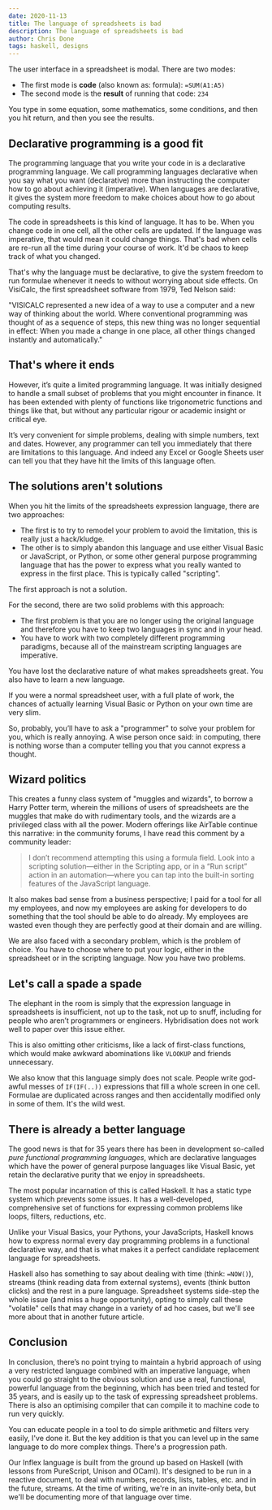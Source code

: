 ```yaml
---
date: 2020-11-13
title: The language of spreadsheets is bad
description: The language of spreadsheets is bad
author: Chris Done
tags: haskell, designs
---
```


The user interface in a spreadsheet is modal. There are two modes:

* The first mode is **code** (also known as: formula): `=SUM(A1:A5)`
* The second mode is the **result** of running that code: `234`

You type in some equation, some mathematics, some conditions, and then
you hit return, and then you see the results.

## Declarative programming is a good fit

The programming language that you write your code in is a declarative
programming language. We call programming languages declarative when
you say what you want (declarative) more than instructing the computer
how to go about achieving it (imperative). When languages are
declarative, it gives the system more freedom to make choices about
how to go about computing results.

The code in spreadsheets is this kind of language. It has to be. When
you change code in one cell, all the other cells are updated. If the
language was imperative, that would mean it could change
things. That's bad when cells are re-run all the time during your
course of work. It'd be chaos to keep track of what you changed.

That's why the language must be declarative, to give the system
freedom to run formulae whenever it needs to without worrying about
side effects. On VisiCalc, the first spreadsheet software from 1979,
Ted Nelson said:

"VISICALC represented a new idea of a way to use a computer and a new
way of thinking about the world. Where conventional programming was
thought of as a sequence of steps, this new thing was no longer
sequential in effect: When you made a change in one place, all other
things changed instantly and automatically."

## That's where it ends

However, it’s quite a limited programming language. It was initially
designed to handle a small subset of problems that you might encounter
in finance. It has been extended with plenty of functions like
trigonometric functions and things like that, but without any
particular rigour or academic insight or critical eye.

It’s very convenient for simple problems, dealing with simple numbers,
text and dates. However, any programmer can tell you immediately that
there are limitations to this language. And indeed any Excel or Google
Sheets user can tell you that they have hit the limits of this
language often.

## The solutions aren't solutions

When you hit the limits of the spreadsheets expression language, there
are two approaches:

* The first is to try to remodel your problem to avoid the
  limitation, this is really just a hack/kludge.
* The other is to simply abandon this language and use either Visual
  Basic or JavaScript, or Python, or some other general purpose
  programming language that has the power to express what you really
  wanted to express in the first place. This is typically called
  "scripting".

The first approach is not a solution.

For the second, there are two solid problems with this approach:

* The first problem is that you are no longer using the original
  language and therefore you have to keep two languages in sync and in
  your head.
* You have to work with two completely different programming
  paradigms, because all of the mainstream scripting languages are
  imperative.

You have lost the declarative nature of what makes spreadsheets
great. You also have to learn a new language.

If you were a normal spreadsheet user, with a full plate of work, the
chances of actually learning Visual Basic or Python on your own time
are very slim.

So, probably, you’ll have to ask a "programmer" to solve your problem
for you, which is really annoying. A wise person once said: in
computing, there is nothing worse than a computer telling you that you
cannot express a thought.

## Wizard politics

This creates a funny class system of "muggles and wizards", to borrow
a Harry Potter term, wherein the millions of users of spreadsheets are
the muggles that make do with rudimentary tools, and the wizards are a
privileged class with all the power. Modern offerings like AirTable
continue this narrative: in the community forums, I have read this
comment by a community leader:

> I don’t recommend attempting this using a formula field. Look into a
> scripting solution—either in the Scripting app, or in a “Run script”
> action in an automation—where you can tap into the built-in sorting
> features of the JavaScript language.

It also makes bad sense from a business perspective; I paid for a tool
for all my employees, and now my employees are asking for developers
to do something that the tool should be able to do already. My
employees are wasted even though they are perfectly good at their
domain and are willing.

We are also faced with a secondary problem, which is the problem of
choice. You have to choose where to put your logic, either in the
spreadsheet or in the scripting language. Now you have two problems.

## Let's call a spade a spade

The elephant in the room is simply that the expression language in
spreadsheets is insufficient, not up to the task, not up to snuff,
including for people who aren’t programmers or
engineers. Hybridisation does not work well to paper over this issue
either.

This is also omitting other criticisms, like a lack of first-class
functions, which would make awkward abominations like `VLOOKUP` and
friends unnecessary.

We also know that this language simply does not scale. People write
god-awful messes of `IF(IF(..))` expressions that fill a whole screen
in one cell. Formulae are duplicated across ranges and then
accidentally modified only in some of them. It's the wild
west.

## There is already a better language

The good news is that for 35 years there has been in development
so-called _pure functional programming languages_, which are
declarative languages which have the power of general purpose
languages like Visual Basic, yet retain the declarative purity that we
enjoy in spreadsheets.

The most popular incarnation of this is called Haskell. It has a
static type system which prevents some issues. It has a
well-developed, comprehensive set of functions for expressing common
problems like loops, filters, reductions, etc.

Unlike your Visual Basics, your Pythons, your JavaScripts, Haskell
knows how to express normal every day programming problems in a
functional declarative way, and that is what makes it a perfect
candidate replacement language for spreadsheets.

Haskell also has something to say about dealing with time (think:
`=NOW()`), streams (think reading data from external systems), events
(think button clicks) and the rest in a pure language. Spreadsheet
systems side-step the whole issue (and miss a huge opportunity),
opting to simply call these "volatile" cells that may change in a
variety of ad hoc cases, but we'll see more about that in another
future article.

## Conclusion

In conclusion, there’s no point trying to maintain a hybrid approach
of using a very restricted language combined with an imperative
language, when you could go straight to the obvious solution and use a
real, functional, powerful language from the beginning, which has been
tried and tested for 35 years, and is easily up to the task of
expressing spreadsheet problems. There is also an optimising compiler
that can compile it to machine code to run very quickly.

You can educate people in a tool to do simple arithmetic and filters
very easily, I've done it. But the key addition is that you can level
up in the same language to do more complex things. There's a
progression path.

Our Inflex language is built from the ground up based on Haskell (with
lessons from PureScript, Unison and OCaml). It's designed to be run in
a reactive document, to deal with numbers, records, lists, tables,
etc. and in the future, streams. At the time of writing, we're in an
invite-only beta, but we'll be documenting more of that language over
time.
